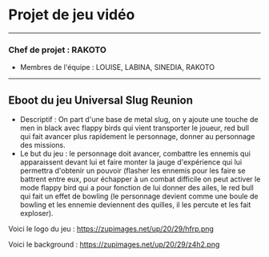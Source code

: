 # Projet de jeu vidéo
----------------------------------------------------------------------------------------------------------------------------------------------------------------
### Chef de projet : RAKOTO 
* Membres de l'équipe : LOUISE, LABINA, SINEDIA, RAKOTO
-----------------------------------------------------------------------------------------------------------------------------------------------------------------
## Eboot du jeu Universal Slug Reunion
* Descriptif : On part d'une base de metal slug, on y ajoute une touche de men in black avec flappy birds qui vient transporter le joueur, 
red bull qui fait avancer plus rapidement le personnage, donner au personnage des missions. 
* Le but du jeu : le personnage doit avancer, combattre les ennemis qui apparaissent devant lui et faire monter la jauge d'expérience qui lui permettra d'obtenir un pouvoir (flasher les ennemis pour les faire se battrent entre eux, pour échapper à un combat difficile on peut activer le mode flappy bird qui a pour fonction de lui donner des ailes, le red bull qui fait un effet de bowling (le personnage devient comme une boule de bowling et les ennemie deviennent des quilles, il les percute et les fait exploser).

Voici le logo du jeu : https://zupimages.net/up/20/29/hfrp.png

Voici le background : https://zupimages.net/up/20/29/z4h2.png
